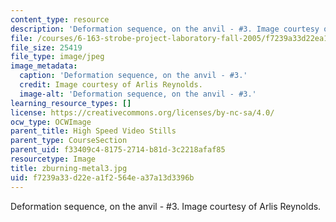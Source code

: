 ```yaml
---
content_type: resource
description: 'Deformation sequence, on the anvil - #3. Image courtesy of Arlis Reynolds.'
file: /courses/6-163-strobe-project-laboratory-fall-2005/f7239a33d22ea1f2564ea37a13d3396b_zburning-metal3.jpg
file_size: 25419
file_type: image/jpeg
image_metadata:
  caption: 'Deformation sequence, on the anvil - #3.'
  credit: Image courtesy of Arlis Reynolds.
  image-alt: 'Deformation sequence, on the anvil - #3.'
learning_resource_types: []
license: https://creativecommons.org/licenses/by-nc-sa/4.0/
ocw_type: OCWImage
parent_title: High Speed Video Stills
parent_type: CourseSection
parent_uid: f33409c4-8175-2714-b81d-3c2218afaf85
resourcetype: Image
title: zburning-metal3.jpg
uid: f7239a33-d22e-a1f2-564e-a37a13d3396b
---
```

Deformation sequence, on the anvil - #3. Image courtesy of Arlis Reynolds.